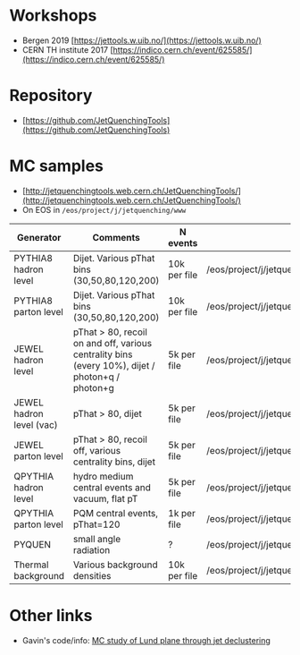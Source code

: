 # Workshops

- Bergen 2019 [https://jettools.w.uib.no/](https://jettools.w.uib.no/)
- CERN TH institute 2017 [https://indico.cern.ch/event/625585/](https://indico.cern.ch/event/625585/)

# Repository

- [https://github.com/JetQuenchingTools](https://github.com/JetQuenchingTools)

# MC samples

- [http://jetquenchingtools.web.cern.ch/JetQuenchingTools/](http://jetquenchingtools.web.cern.ch/JetQuenchingTools/)
- On EOS in `/eos/project/j/jetquenching/www`

Generator | Comments | N events | Location
 ---         | ---            | ---     | ---
PYTHIA8 hadron level | Dijet. Various pThat bins (30,50,80,120,200) | 10k per file | /eos/project/j/jetquenching/www/samples/pythia8
PYTHIA8 parton level | Dijet. Various pThat bins (30,50,80,120,200) | 10k per file | /eos/project/j/jetquenching/www/samples/pythia8parton
JEWEL hadron level | pThat > 80, recoil on and off, various centrality bins (every 10%), dijet / photon+q / photon+g | 5k per file | /eos/project/j/jetquenching/www/samples/jewel
JEWEL hadron level (vac) | pThat > 80, dijet | 5k per file | /eos/project/j/jetquenching/www/samples/jewelvac
JEWEL parton level | pThat > 80, recoil off, various centrality bins, dijet | 5k per file | /eos/project/j/jetquenching/www/samples/jewelparton
QPYTHIA hadron level | hydro medium central events and vacuum, flat pT | 5k per file | /eos/project/j/jetquenching/www/samples/qpythiaHyd
QPYTHIA parton level | PQM central events, pThat=120 | 1k per file | /eos/project/j/jetquenching/www/samples/qpythiaQhat1parton/pu14/pthat120
PYQUEN | small angle radiation | ? | /eos/project/j/jetquenching/www/samples/pyquen
Thermal background | Various background densities | 10k per file | /eos/project/j/jetquenching/www/samples/thermal/

# Other links

- Gavin's code/info: [MC study of Lund plane through jet declustering](https://gitlab.cern.ch/gsalam/2017-lund-from-MC)

